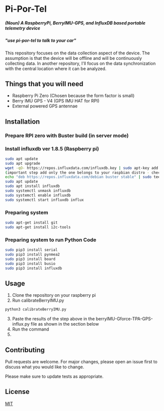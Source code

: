 # Pi-Por-Tel 

##### (Noun) A RaspberryPi, BerryIMU-GPS, and InfluxDB based portable telemetry device
##### "use pi-por-tel to talk to your car"

This repository focuses on the data collection aspect of the device. The assumption is that the device will be offline and will be continuously collecting data. In another repository, I'll focus on the data synchronization with the central location where it can be analyzed.

## Things that you will need

- Raspberry Pi Zero (Chosen because the form factor is small)
- Berry IMU GPS - V4 (GPS IMU HAT for RPI)
- External powered GPS antennae

## Installation

### Prepare RPI zero with Buster build (in server mode)

### Install influxdb ver 1.8.5 (Raspberry pi) 
```bash
sudo apt update 
sudo apt upgrade 
wget -qO- https://repos.influxdata.com/influxdb.key | sudo apt-key add - 
(important step add only the one belongs to your raspbian distro - check with cat /etc/os-release) 
echo "deb https://repos.influxdata.com/debian buster stable" | sudo tee /etc/apt/sources.list.d/ influxdb.list 
sudo apt update 
sudo apt install influxdb 
sudo systemctl unmask influxdb 
sudo systemctl enable influxdb 
sudo systemctl start influxdb influx
```
### Preparing system 
```bash
sudo apt-get install git 
sudo apt-get install i2c-tools
```
### Preparing system to run Python Code 
```bash
sudo pip3 install serial 
sudo pip3 install pynmea2 
sudo pip3 install board 
sudo pip3 install busio 
sudo pip3 install influxdb
```
## Usage
1. Clone the repository on your raspberry pi
2. Run calibrateBerryIMU.py
```bash
python3 calibrateBerryIMU.py
```
3. Paste the results of the step above in the berryIMU-Gforce-TPA-GPS-influx.py file as shown in the section below
4. Run the command
5. 

## Contributing
Pull requests are welcome. For major changes, please open an issue first to discuss what you would like to change.

Please make sure to update tests as appropriate.

## License
[MIT](https://choosealicense.com/licenses/mit/)
